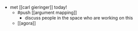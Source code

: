 - met [[carl gieringer]] today!
  - #push [[argument mapping]]
    - discuss people in the space who are working on this
  - [[agora]]
